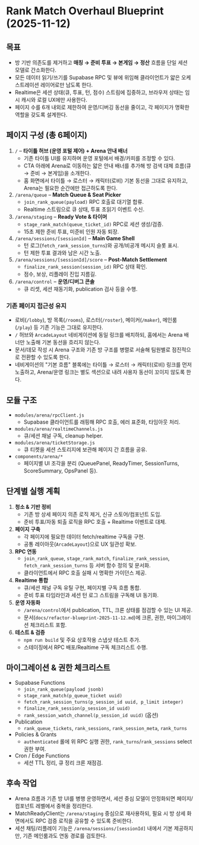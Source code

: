 # Rank Match Overhaul Blueprint (2025-11-12)

## 목표

- 방 기반 의존도를 제거하고 **매칭 → 준비 투표 → 본게임 → 정산** 흐름을 단일 세션 모델로 간소화한다.
- 모든 데이터 읽기/쓰기를 Supabase RPC 및 뷰에 위임해 클라이언트가 얇은 오케스트레이션 레이어로만 남도록 한다.
- Realtime은 세션 상태(큐, 투표, 턴, 점수) 스트림에 집중하고, 브라우저 상태는 임시 캐시와 로컬 UX에만 사용한다.
- 페이지 수를 6개 내외로 제한하여 운영/디버깅 동선을 줄이고, 각 페이지가 명확한 역할을 갖도록 설계한다.

## 페이지 구성 (총 6페이지)

1. `/` – **타이틀 허브 (운영 포털 제어) + Arena 안내 배너**
   - 기존 타이틀 UI를 유지하며 운영 포털에서 배경/카피를 조정할 수 있다.
   - CTA 아래에 Arena로 이동하는 얇은 안내 배너를 추가해 방 검색 대체 흐름(큐 → 준비 → 본게임)을 소개한다.
   - 홈 화면에서 타이틀 → 로스터 → 캐릭터(로비) 기본 동선을 그대로 유지하고, Arena는 필요한 순간에만 접근하도록 한다.
2. `/arena/queue` – **Match Queue & Seat Picker**
   - `join_rank_queue(payload)` RPC 호출로 대기열 합류.
   - Realtime 스트림으로 큐 상태, 투표 초읽기 이벤트 수신.
3. `/arena/staging` – **Ready Vote & 타이머**
   - `stage_rank_match(queue_ticket_id)` RPC로 세션 생성/검증.
   - 15초 제한 준비 투표, 미준비 인원 자동 퇴장.
4. `/arena/sessions/[sessionId]` – **Main Game Shell**
   - 턴 로그(`fetch_rank_session_turns`)와 공개/비공개 메시지 슬롯 표시.
   - 턴 제한 투표 결과와 남은 시간 노출.
5. `/arena/sessions/[sessionId]/score` – **Post-Match Settlement**
   - `finalize_rank_session(session_id)` RPC 상태 확인.
   - 점수, 보상, 리플레이 진입 지름길.
6. `/arena/control` – **운영/디버그 콘솔**
   - 큐 리셋, 세션 재동기화, publication 검사 등을 수행.

### 기존 페이지 접근성 유지

- 로비(`/lobby`), 방 목록(`/rooms`), 로스터(`/roster`), 메이커(`/maker`), 메인룸(`/play`) 등 기존 기능은 그대로
  유지한다.
- `/` 허브와 `ArcadeLayout` 네비게이션에 동일 링크를 배치하되, 홈에서는 Arena 배너만 노출해 기본 동선을 흐리지
  않는다.
- 문서/데모 작성 시 Arena 구조와 기존 방 구조를 병렬로 서술해 팀원별로 점진적으로 전환할 수 있도록 한다.
- 네비게이션의 "기본 흐름" 블록에는 타이틀 → 로스터 → 캐릭터(로비) 링크를 먼저 노출하고,
  Arena/운영 링크는 별도 섹션으로 내려 사용자 동선이 꼬이지 않도록 한다.

## 모듈 구조

- `modules/arena/rpcClient.js`
  - Supabase 클라이언트를 래핑해 RPC 호출, 에러 표준화, 타임아웃 처리.
- `modules/arena/realtimeChannels.js`
  - 큐/세션 채널 구독, cleanup helper.
- `modules/arena/ticketStorage.js`
  - 큐 티켓을 세션 스토리지에 보관해 페이지 간 흐름을 공유.
- `components/arena/*`
  - 페이지별 UI 조각을 분리 (QueuePanel, ReadyTimer, SessionTurns, ScoreSummary, OpsPanel 등).

## 단계별 실행 계획

1. **청소 & 기반 정비**
   - 기존 방 상세 페이지 의존 로직 제거, 신규 스토어/컴포넌트 도입.
   - 준비 투표/자동 퇴출 로직을 RPC 호출 + Realtime 이벤트로 대체.
2. **페이지 구축**
   - 각 페이지에 필요한 데이터 fetch/realtime 구독을 구현.
   - 공통 레이아웃(`ArcadeLayout`)으로 UX 일관성 확보.
3. **RPC 연동**
   - `join_rank_queue`, `stage_rank_match`, `finalize_rank_session`, `fetch_rank_session_turns` 등 서버 함수 정의 및 문서화.
   - 클라이언트에서 RPC 호출 실패 시 명확한 가이던스 제공.
4. **Realtime 통합**
   - 큐/세션 채널 구독 유틸 구현, 페이지별 구독 흐름 통합.
   - 준비 투표 타임라인과 세션 턴 로그 스트림을 구독해 UI 동기화.
5. **운영 자동화**
   - `/arena/control`에서 publication, TTL, 크론 상태를 점검할 수 있는 UI 제공.
   - 문서(`docs/refactor-blueprint-2025-11-12.md`)에 크론, 권한, 마이그레이션 체크리스트 포함.
6. **테스트 & 검증**
   - `npm run build` 및 주요 상호작용 스냅샷 테스트 추가.
   - 스테이징에서 RPC 배포/Realtime 구독 체크리스트 수행.

## 마이그레이션 & 권한 체크리스트

- Supabase Functions
  - `join_rank_queue(payload jsonb)`
  - `stage_rank_match(p_queue_ticket uuid)`
  - `fetch_rank_session_turns(p_session_id uuid, p_limit integer)`
  - `finalize_rank_session(p_session_id uuid)`
  - `rank_session_watch_channel(p_session_id uuid)` (옵션)
- Publication
  - `rank_queue_tickets`, `rank_sessions`, `rank_session_meta`, `rank_turns`
- Policies & Grants
  - `authenticated` 롤에 위 RPC 실행 권한, `rank_turns`/`rank_sessions` select 권한 부여.
- Cron / Edge Functions
  - 세션 TTL 정리, 큐 정리 크론 재점검.

## 후속 작업

- Arena 흐름과 기존 방 UI를 병행 운영하면서, 세션 중심 모델이 안정화되면 페이지/컴포넌트 레벨에서 중복을 정리한다.
- MatchReadyClient는 `/arena/staging` 중심으로 재사용하되, 필요 시 방 상세 화면에서도 RPC 검증 로직을 공유할 수 있도록 준비한다.
- 세션 채팅/리플레이 기능은 `/arena/sessions/[sessionId]` 내에서 기본 제공하지만, 기존 메인룸과도 연동 경로를 검토한다.
